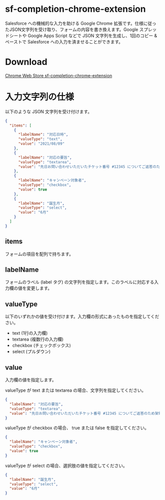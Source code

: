 # sf-completion-chrome-extension

Salesforce への機械的な入力を助ける Google Chrome 拡張です。仕様に従ったJSON文字列を受け取り、フォームの内容を書き換えます。Google スプレッドシートや Google Apps Script などで JSON 文字列を生成し、1回のコピー & ペーストで Salesforce への入力を済ませることができます。

# Download

[Chrome Web Store sf-completion-chrome-extension](https://chrome.google.com/webstore/detail/sf-completion-chrome-extension/dmkbchoicclicdcmoefljimmafnfaiga)

# 入力文字列の仕様

以下のような JSON 文字列を受け付けます。

```json
{
  "items": [
    {
      "labelName": "対応日時",
      "valueType": "text",
      "value": "2021/08/09"
    },
    {
      "labelName": "対応の要旨",
      "valueType": "textarea",
      "value": "先日お問い合わせいただいたチケット番号 #12345 についてご返答のため架電。ご理解いただけたご様子。"
    },
    {
      "labelName": "キャンペーン対象者",
      "valueType": "checkbox",
      "value": true
    },
    {
      "labelName": "誕生月",
      "valueType": "select",
      "value": "6月"
    }
  ]
}
```

## items

フォームの項目を配列で持ちます。

## labelName

フォームのラベル (label タグ) の文字列を指定します。このラベルに対応する入力欄の値を変更します。

## valueType

以下のいずれかの値を受け付けます。入力欄の形式にあったものを指定してください。

* text (1行の入力欄)
* textarea (複数行の入力欄)
* checkbox (チェックボックス)
* select (プルダウン)

## value

入力欄の値を指定します。

valueType が text または textarea の場合、文字列を指定してください。

```json
{
  "labelName": "対応の要旨",
  "valueType": "textarea",
  "value": "先日お問い合わせいただいたチケット番号 #12345 についてご返答のため架電。ご理解いただけたご様子。"
}
```

valueType が checkbox の場合、 true または false を指定してください。

```json
{
  "labelName": "キャンペーン対象者",
  "valueType": "checkbox",
  "value": true
}
```

valueType が select の場合、選択肢の値を指定してください。

```json
{
  "labelName": "誕生月",
  "valueType": "select",
  "value": "6月"
}
```
